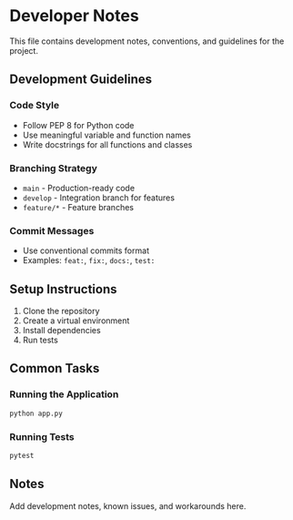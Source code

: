 # Developer Notes

This file contains development notes, conventions, and guidelines for the project.

## Development Guidelines

### Code Style
- Follow PEP 8 for Python code
- Use meaningful variable and function names
- Write docstrings for all functions and classes

### Branching Strategy
- `main` - Production-ready code
- `develop` - Integration branch for features
- `feature/*` - Feature branches

### Commit Messages
- Use conventional commits format
- Examples: `feat:`, `fix:`, `docs:`, `test:`

## Setup Instructions

1. Clone the repository
2. Create a virtual environment
3. Install dependencies
4. Run tests

## Common Tasks

### Running the Application
```bash
python app.py
```

### Running Tests
```bash
pytest
```

## Notes

Add development notes, known issues, and workarounds here.
